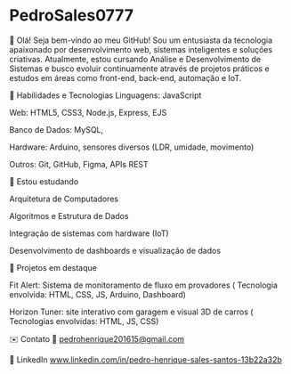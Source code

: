 # PedroSales0777

👋 Olá! Seja bem-vindo ao meu GitHub!
Sou um entusiasta da tecnologia apaixonado por desenvolvimento web, sistemas inteligentes e soluções criativas. Atualmente, estou cursando Análise e Desenvolvimento de Sistemas e busco evoluir continuamente através de projetos práticos e estudos em áreas como front-end, back-end, automação e IoT.

🚀 Habilidades e Tecnologias
Linguagens: JavaScript

Web: HTML5, CSS3, Node.js, Express, EJS

Banco de Dados: MySQL,

Hardware: Arduino, sensores diversos (LDR, umidade, movimento)

Outros: Git, GitHub, Figma, APIs REST

🧠 Estou estudando

Arquitetura de Computadores

Algoritmos e Estrutura de Dados

Integração de sistemas com hardware (IoT)

Desenvolvimento de dashboards e visualização de dados

💼 Projetos em destaque

Fit Alert: Sistema de monitoramento de fluxo em provadores (
Tecnologia envolvida: HTML, CSS, JS, Arduino, Dashboard)


Horizon Tuner: site interativo com garagem e visual 3D de carros (
Tecnologias envolvidas: HTML, JS, CSS)


✉️ Contato
📧 pedrohenrique201615@gmail.com

💼 LinkedIn  www.linkedin.com/in/pedro-henrique-sales-santos-13b22a32b


